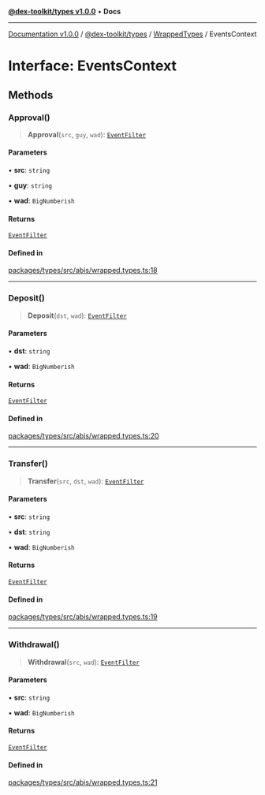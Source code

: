 [**@dex-toolkit/types v1.0.0**](../../../README.md) • **Docs**

***

[Documentation v1.0.0](../../../../../packages.md) / [@dex-toolkit/types](../../../README.md) / [WrappedTypes](../README.md) / EventsContext

# Interface: EventsContext

## Methods

### Approval()

> **Approval**(`src`, `guy`, `wad`): [`EventFilter`](../../../type-aliases/EventFilter.md)

#### Parameters

• **src**: `string`

• **guy**: `string`

• **wad**: `BigNumberish`

#### Returns

[`EventFilter`](../../../type-aliases/EventFilter.md)

#### Defined in

[packages/types/src/abis/wrapped.types.ts:18](https://github.com/niZmosis/dex-toolkit/blob/3d8b41b44787b30fbea5de3ab4737662ffb61bc8/packages/types/src/abis/wrapped.types.ts#L18)

***

### Deposit()

> **Deposit**(`dst`, `wad`): [`EventFilter`](../../../type-aliases/EventFilter.md)

#### Parameters

• **dst**: `string`

• **wad**: `BigNumberish`

#### Returns

[`EventFilter`](../../../type-aliases/EventFilter.md)

#### Defined in

[packages/types/src/abis/wrapped.types.ts:20](https://github.com/niZmosis/dex-toolkit/blob/3d8b41b44787b30fbea5de3ab4737662ffb61bc8/packages/types/src/abis/wrapped.types.ts#L20)

***

### Transfer()

> **Transfer**(`src`, `dst`, `wad`): [`EventFilter`](../../../type-aliases/EventFilter.md)

#### Parameters

• **src**: `string`

• **dst**: `string`

• **wad**: `BigNumberish`

#### Returns

[`EventFilter`](../../../type-aliases/EventFilter.md)

#### Defined in

[packages/types/src/abis/wrapped.types.ts:19](https://github.com/niZmosis/dex-toolkit/blob/3d8b41b44787b30fbea5de3ab4737662ffb61bc8/packages/types/src/abis/wrapped.types.ts#L19)

***

### Withdrawal()

> **Withdrawal**(`src`, `wad`): [`EventFilter`](../../../type-aliases/EventFilter.md)

#### Parameters

• **src**: `string`

• **wad**: `BigNumberish`

#### Returns

[`EventFilter`](../../../type-aliases/EventFilter.md)

#### Defined in

[packages/types/src/abis/wrapped.types.ts:21](https://github.com/niZmosis/dex-toolkit/blob/3d8b41b44787b30fbea5de3ab4737662ffb61bc8/packages/types/src/abis/wrapped.types.ts#L21)
